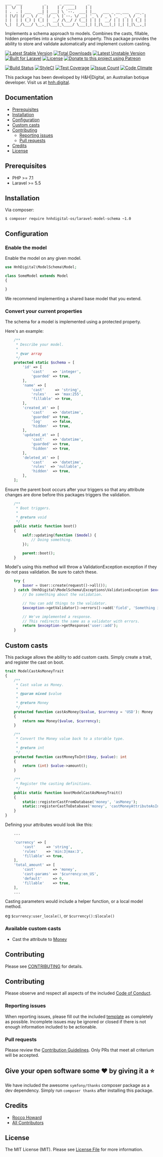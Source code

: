 ```
___  ___          _      _ _____      _
|  \/  |         | |    | /  ___|    | |
| .  . | ___   __| | ___| \ `--.  ___| |__   ___ _ __ ___   __ _
| |\/| |/ _ \ / _` |/ _ \ |`--. \/ __| '_ \ / _ \ '_ ` _ \ / _` |
| |  | | (_) | (_| |  __/ /\__/ / (__| | | |  __/ | | | | | (_| |
\_|  |_/\___/ \__,_|\___|_\____/ \___|_| |_|\___|_| |_| |_|\__,_|
```

Implements a schema approach to models. Combines the casts, fillable, hidden properties into a single schema property. This package provides the ability to store and validate automatically and implement custom casting.

[![Latest Stable Version](https://poser.pugx.org/hnhdigital-os/laravel-model-schema/v/stable.svg)](https://packagist.org/packages/hnhdigital-os/laravel-model-schema) [![Total Downloads](https://poser.pugx.org/hnhdigital-os/laravel-model-schema/downloads.svg)](https://packagist.org/packages/hnhdigital-os/laravel-model-schema) [![Latest Unstable Version](https://poser.pugx.org/hnhdigital-os/laravel-model-schema/v/unstable.svg)](https://packagist.org/packages/hnhdigital-os/laravel-model-schema) [![Built for Laravel](https://img.shields.io/badge/Built_for-Laravel-green.svg)](https://laravel.com/) [![License](https://poser.pugx.org/hnhdigital-os/laravel-model-schema/license.svg)](https://packagist.org/packages/hnhdigital-os/laravel-model-schema) [![Donate to this project using Patreon](https://img.shields.io/badge/patreon-donate-yellow.svg)](https://patreon.com/RoccoHoward)

[![Build Status](https://travis-ci.org/hnhdigital-os/laravel-model-schema.svg?branch=master)](https://travis-ci.org/hnhdigital-os/laravel-model-schema) [![StyleCI](https://styleci.io/repos/118241341/shield?branch=master)](https://styleci.io/repos/118241341) [![Test Coverage](https://codeclimate.com/github/hnhdigital-os/laravel-model-schema/badges/coverage.svg)](https://codeclimate.com/github/hnhdigital-os/laravel-model-schema/coverage) [![Issue Count](https://codeclimate.com/github/hnhdigital-os/laravel-model-schema/badges/issue_count.svg)](https://codeclimate.com/github/hnhdigital-os/laravel-model-schema) [![Code Climate](https://codeclimate.com/github/hnhdigital-os/laravel-model-schema/badges/gpa.svg)](https://codeclimate.com/github/hnhdigital-os/laravel-model-schema)

This package has been developed by H&H|Digital, an Australian botique developer. Visit us at [hnh.digital](http://hnh.digital).

## Documentation

* [Prerequisites](#prerequisites)
* [Installation](#installation)
* [Configuration](#configuration)
* [Custom casts](#custom-casts)
* [Contributing](#contributing)
  * [Reporting issues](#reporting-issues)
  * [Pull requests](#pull-requests)
* [Credits](#credits)
* [License](#license)

## Prerequisites

* PHP >= 7.1
* Laravel >= 5.5

## Installation

Via composer:

`$ composer require hnhdigital-os/laravel-model-schema ~1.0`

## Configuration

### Enable the model

Enable the model on any given model.

```php
use HnhDigital\ModelSchema\Model;

class SomeModel extends Model
{

}
```

We recommend implementing a shared base model that you extend.

### Convert your current properties

The schema for a model is implemented using a protected property.

Here's an example:

```php
    /**
     * Describe your model.
     *
     * @var array
     */
    protected static $schema = [
        'id' => [
            'cast'    => 'integer',
            'guarded' => true,
        ],
        'name' => [
            'cast'     => 'string',
            'rules'    => 'max:255',
            'fillable' => true,
        ],
        'created_at' => [
            'cast'    => 'datetime',
            'guarded' => true,
            'log'     => false,
            'hidden'  => true,
        ],
        'updated_at' => [
            'cast'    => 'datetime',
            'guarded' => true,
            'hidden'  => true,
        ],
        'deleted_at' => [
            'cast'    => 'datetime',
            'rules'  => 'nullable',
            'hidden'  => true,
        ],
    ];
```

Ensure the parent boot occurs after your triggers so that any attribute changes are done before this packages triggers the validation.

```php
    /**
     * Boot triggers.
     *
     * @return void
     */
    public static function boot()
    {
        self::updating(function ($model) {
            // Doing something.
        });

        parent::boot();
    }
```

Model's using this method will throw a ValidationException exception if they do not pass validation. Be sure to catch these.

```php
    try {
        $user = User::create(request()->all());
    } catch (HnhDigital\ModelSchema\Exceptions\ValidationException $exception) {
        // Do something about the validation.

        // You can add things to the validator.
        $exception->getValidator()->errors()->add('field', 'Something is wrong with this field!');

        // We've implemented a response.
        // This redirects the same as a validator with errors.
        return $exception->getResponse('user::add');
    }
```

## Custom casts

This package allows the ability to add custom casts. Simply create a trait, and register the cast on boot.


```php
trait ModelCastAsMoneyTrait
{
    /**
     * Cast value as Money.
     *
     * @param mixed $value
     *
     * @return Money
     */
    protected function castAsMoney($value, $currency = 'USD'): Money
    {
        return new Money($value, $currency);
    }

    /**
     * Convert the Money value back to a storable type.
     *
     * @return int
     */
    protected function castMoneyToInt($key, $value): int
    {
        return (int) $value->amount();
    }

    /**
     * Register the casting definitions.
     */
    public static function bootModelCastAsMoneyTrait()
    {
        static::registerCastFromDatabase('money', 'asMoney');
        static::registerCastToDatabase('money', 'castMoneyAttributeAsInt');
    }
}
```

Defining your attributes would look like this:

```php
    ...

    'currency' => [
        'cast'     => 'string',
        'rules'    => 'min:3|max:3',
        'fillable' => true,
    ],
    'total_amount' => [
        'cast'        => 'money',
        'cast-params' => '$currency:en_US',
        'default'     => 0,
        'fillable'    => true,
    ],
    ...
```

Casting parameters would include a helper function, or a local model method.

eg `$currency:user_locale()`, or `$currency():$locale()`

### Available custom casts

 * Cast the attribute to [Money](https://github.com/hnhdigital-os/laravel-model-schema-money)


## Contributing

Please see [CONTRIBUTING](https://github.com/hnhdigital-os/laravel-model-schema/blob/master/CONTRIBUTING.md) for details.

## Contributing

Please observe and respect all aspects of the included [Code of Conduct](https://github.com/hnhdigital-os/laravel-model-schema/blob/master/CODE_OF_CONDUCT.md).

### Reporting issues

When reporting issues, please fill out the included [template](https://github.com/hnhdigital-os/laravel-model-schema/blob/master/ISSUE_TEMPLATE.md) as completely as possible. Incomplete issues may be ignored or closed if there is not enough information included to be actionable.

### Pull requests

Please review the [Contribution Guidelines](https://github.com/hnhdigital-os/laravel-model-schema/blob/master/CONTRIBUTING.md). Only PRs that meet all criterium will be accepted.

## Give your open software some ❤ by giving it a ⭐

We have included the awesome `symfony/thanks` composer package as a dev dependency. Simply run `composer thanks` after installing this
package.

## Credits

* [Rocco Howard](https://github.com/RoccoHoward)
* [All Contributors](https://github.com/hnhdigital-os/laravel-model-schema/contributors)

## License

The MIT License (MIT). Please see [License File](https://github.com/hnhdigital-os/laravel-model-schema/blob/master/LICENSE) for more information.
